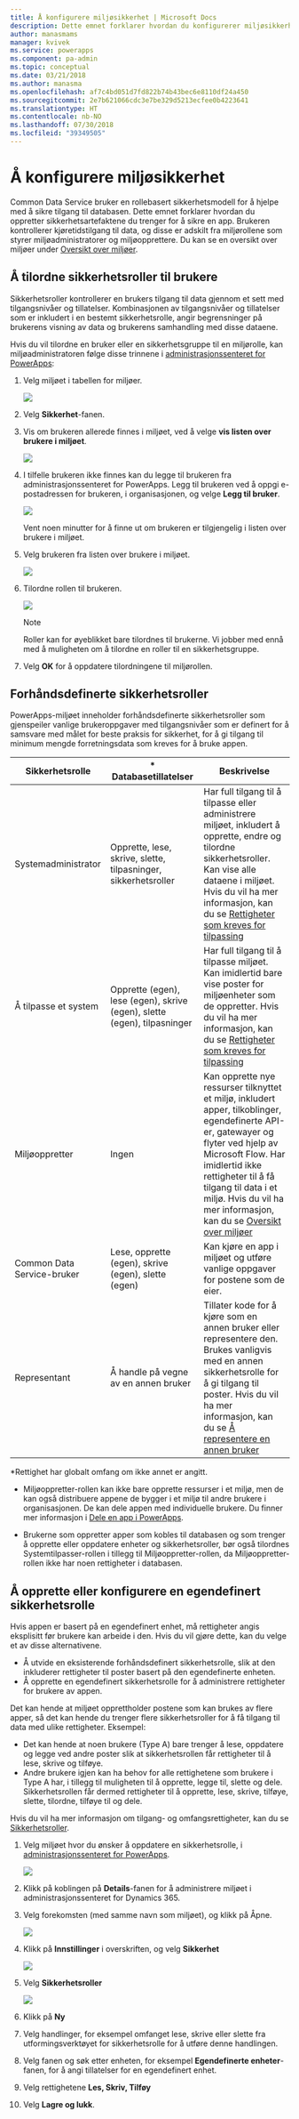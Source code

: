 ```yaml
---
title: Å konfigurere miljøsikkerhet | Microsoft Docs
description: Dette emnet forklarer hvordan du konfigurerer miljøsikkerhet.
author: manasmams
manager: kvivek
ms.service: powerapps
ms.component: pa-admin
ms.topic: conceptual
ms.date: 03/21/2018
ms.author: manasma
ms.openlocfilehash: af7c4bd051d7fd822b74b43bec6e8110df24a450
ms.sourcegitcommit: 2e7b621066cdc3e7be329d5213ecfee0b4223641
ms.translationtype: HT
ms.contentlocale: nb-NO
ms.lasthandoff: 07/30/2018
ms.locfileid: "39349505"
---
```

# <a name="configure-environment-security"></a>Å konfigurere miljøsikkerhet
Common Data Service bruker en rollebasert sikkerhetsmodell for å hjelpe med å sikre tilgang til databasen. Dette emnet forklarer hvordan du oppretter sikkerhetsartefaktene du trenger for å sikre en app. Brukeren kontrollerer kjøretidstilgang til data, og disse er adskilt fra miljørollene som styrer miljøadministratorer og miljøopprettere. Du kan se en oversikt over miljøer under [Oversikt over miljøer](environments-overview.md).

## <a name="assign-security-roles-to-users"></a>Å tilordne sikkerhetsroller til brukere
Sikkerhetsroller kontrollerer en brukers tilgang til data gjennom et sett med tilgangsnivåer og tillatelser. Kombinasjonen av tilgangsnivåer og tillatelser som er inkludert i en bestemt sikkerhetsrolle, angir begrensninger på brukerens visning av data og brukerens samhandling med disse dataene.

Hvis du vil tilordne en bruker eller en sikkerhetsgruppe til en miljørolle, kan miljøadministratoren følge disse trinnene i [administrasjonssenteret for PowerApps][1]:

1. Velg miljøet i tabellen for miljøer.

    ![](./media/environment-admin/environment-list-new.png)

2. Velg **Sikkerhet**-fanen.

3. Vis om brukeren allerede finnes i miljøet, ved å velge **vis listen over brukere i miljøet**.
    
    ![](./media/database-security/security-viewuser.png)

4. I tilfelle brukeren ikke finnes kan du legge til brukeren fra administrasjonssenteret for PowerApps. Legg til brukeren ved å oppgi e-postadressen for brukeren, i organisasjonen, og velge **Legg til bruker**.

    ![](./media/database-security/security-adduser.png)

    Vent noen minutter for å finne ut om brukeren er tilgjengelig i listen over brukere i miljøet.
  
5. Velg brukeren fra listen over brukere i miljøet.

    ![](./media/environment-admin/D365-Select-User.png)

6. Tilordne rollen til brukeren.

    ![](./media/environment-admin/D365-Assign-Role.png)

    > [!NOTE]
    > Roller kan for øyeblikket bare tilordnes til brukerne. Vi jobber med ennå med å muligheten om å tilordne en roller til en sikkerhetsgruppe.

7. Velg **OK** for å oppdatere tilordningene til miljørollen.

## <a name="predefined-security-roles"></a>Forhåndsdefinerte sikkerhetsroller
PowerApps-miljøet inneholder forhåndsdefinerte sikkerhetsroller som gjenspeiler vanlige brukeroppgaver med tilgangsnivåer som er definert for å samsvare med målet for beste praksis for sikkerhet, for å gi tilgang til minimum mengde forretningsdata som kreves for å bruke appen.

|Sikkerhetsrolle  |* Databasetillatelser  |Beskrivelse |
|---------|---------|---------|
|Systemadministrator     |  Opprette, lese, skrive, slette, tilpasninger, sikkerhetsroller       | Har full tilgang til å tilpasse eller administrere miljøet, inkludert å opprette, endre og tilordne sikkerhetsroller. Kan vise alle dataene i miljøet. Hvis du vil ha mer informasjon, kan du se [Rettigheter som kreves for tilpassing](https://docs.microsoft.com/dynamics365/customer-engagement/customize/privileges-required-customization)        |
|Å tilpasse et system     | Opprette (egen), lese (egen), skrive (egen), slette (egen), tilpasninger         | Har full tilgang til å tilpasse miljøet. Kan imidlertid bare vise poster for miljøenheter som de oppretter. Hvis du vil ha mer informasjon, kan du se [Rettigheter som kreves for tilpassing](https://docs.microsoft.com/dynamics365/customer-engagement/customize/privileges-required-customization)        |
|Miljøoppretter     |  Ingen       | Kan opprette nye ressurser tilknyttet et miljø, inkludert apper, tilkoblinger, egendefinerte API-er, gatewayer og flyter ved hjelp av Microsoft Flow. Har imidlertid ikke rettigheter til å få tilgang til data i et miljø. Hvis du vil ha mer informasjon, kan du se [Oversikt over miljøer](https://powerapps.microsoft.com/blog/powerapps-environments/)        |
|Common Data Service-bruker     |  Lese, opprette (egen), skrive (egen), slette (egen)       | Kan kjøre en app i miljøet og utføre vanlige oppgaver for postene som de eier.        |
|Representant     | Å handle på vegne av en annen bruker        | Tillater kode for å kjøre som en annen bruker eller representere den.  Brukes vanligvis med en annen sikkerhetsrolle for å gi tilgang til poster. Hvis du vil ha mer informasjon, kan du se [Å representere en annen bruker](https://docs.microsoft.com/dynamics365/customer-engagement/developer/org-service/impersonate-another-user)        |

*Rettighet har globalt omfang om ikke annet er angitt.

- Miljøoppretter-rollen kan ikke bare opprette ressurser i et miljø, men de kan også distribuere appene de bygger i et miljø til andre brukere i organisasjonen. De kan dele appen med individuelle brukere. Du finner mer informasjon i [Dele en app i PowerApps](../maker/canvas-apps/share-app.md).

- Brukerne som oppretter apper som kobles til databasen og som trenger å opprette eller oppdatere enheter og sikkerhetsroller, bør også tilordnes Systemtilpasser-rollen i tillegg til Miljøoppretter-rollen, da Miljøoppretter-rollen ikke har noen rettigheter i databasen.

## <a name="create-or-configure-a-custom-security-role"></a>Å opprette eller konfigurere en egendefinert sikkerhetsrolle
Hvis appen er basert på en egendefinert enhet, må rettigheter angis eksplisitt før brukere kan arbeide i den. Hvis du vil gjøre dette, kan du velge et av disse alternativene.
- Å utvide en eksisterende forhåndsdefinert sikkerhetsrolle, slik at den inkluderer rettigheter til poster basert på den egendefinerte enheten.
- Å opprette en egendefinert sikkerhetsrolle for å administrere rettigheter for brukere av appen.

Det kan hende at miljøet opprettholder postene som kan brukes av flere apper, så det kan hende du trenger flere sikkerhetsroller for å få tilgang til data med ulike rettigheter. Eksempel:
- Det kan hende at noen brukere (Type A) bare trenger å lese, oppdatere og legge ved andre poster slik at sikkerhetsrollen får rettigheter til å lese, skrive og tilføye.
- Andre brukere igjen kan ha behov for alle rettighetene som brukere i Type A har, i tillegg til muligheten til å opprette, legge til, slette og dele. Sikkerhetsrollen får dermed rettigheter til å opprette, lese, skrive, tilføye, slette, tilordne, tilføye til og dele.

Hvis du vil ha mer informasjon om tilgang- og omfangsrettigheter, kan du se [Sikkerhetsroller](https://docs.microsoft.com/dynamics365/customer-engagement/admin/security-roles-privileges#security-roles).

1. Velg miljøet hvor du ønsker å oppdatere en sikkerhetsrolle, i [administrasjonssenteret for PowerApps][1].

    ![](./media/environment-admin/choose-environment-updated.png)

2. Klikk på koblingen på **Details**-fanen for å administrere miljøet i administrasjonssenteret for Dynamics 365.

3. Velg forekomsten (med samme navn som miljøet), og klikk på Åpne.

    ![](./media/database-security/glados-instance-list.png)

4. Klikk på **Innstillinger** i overskriften, og velg **Sikkerhet**

    ![](./media/database-security/dyn365-settings-security.png)

5. Velg **Sikkerhetsroller**

    ![](./media/database-security/dyn365-securityroles.png)

6. Klikk på **Ny**

7. Velg handlinger, for eksempel omfanget lese, skrive eller slette fra utformingsverktøyet for sikkerhetsrolle for å utføre denne handlingen.

8. Velg fanen og søk etter enheten, for eksempel **Egendefinerte enheter**-fanen, for å angi tillatelser for en egendefinert enhet.

9. Velg rettighetene **Les, Skriv, Tilføy**

10. Velg **Lagre og lukk**.



<!--Reference links in article-->
[1]: https://admin.powerapps.com
